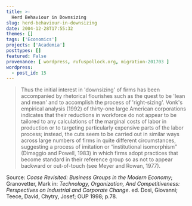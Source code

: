 ```yaml
---
title: >-
  Herd Behaviour in Downsizing
slug: herd-behaviour-in-downsizing
date: 2004-12-28T17:55:32
themes: []
tags: ['Economics']
projects: ['Academia']
posttypes: []
featured: False
provenance: [ wordpress, rufuspollock.org, migration-201703 ]
wordpress:
  - post_id: 15
---
```


<blockquote>
	<p>
		Thus the initial interest in 'downsizing' of firms has been accompanied by rhetorical flourishes such as the quest to be 'lean and mean' and to accomplish the process of 'right-sizing'. Vonk's empirical analysis (1992) of thirty-one large American corporations indicates that their reductions in workforce do not appear to be tailored to any calculations of the marginal costs of labor in production or to targeting particularly expensive parts of the labor process; instead, the cuts seem to be carried out in similar ways across large numbers of firms in quite different circumstances, suggesting a process of imitation or <q>institutional isomorphism</q> (Dimaggio and Powell, 1983) in which firms adopt practices that become standard in their reference group so as not to appear backward or out-of-touch (see Meyer and Rowan, 1977).
	</p>
</blockquote>
<p>
	Source: <em>Coase Revisited: Business Groups in the Modern Economy</em>; Granovetter, Mark in: <em>Technology, Organization, And Competitiveness: Perspectives on Industrial and Corporate Change</em>. ed. Dosi, Giovanni; Teece, David, Chytry, Josef; OUP 1998; p.78.
</p>

